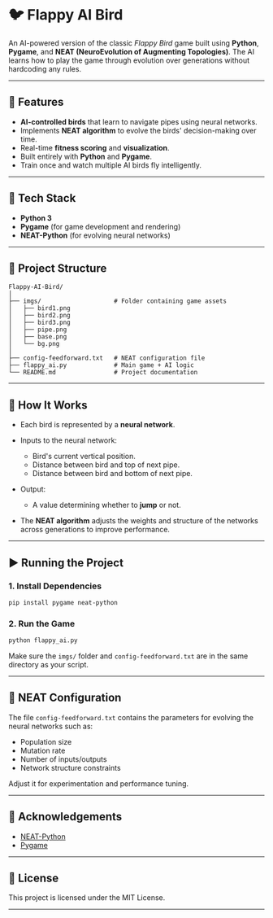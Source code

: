 # 🐦 Flappy AI Bird

An AI-powered version of the classic *Flappy Bird* game built using **Python**, **Pygame**, and **NEAT (NeuroEvolution of Augmenting Topologies)**. The AI learns how to play the game through evolution over generations without hardcoding any rules.

---

## 🚀 Features

* **AI-controlled birds** that learn to navigate pipes using neural networks.
* Implements **NEAT algorithm** to evolve the birds' decision-making over time.
* Real-time **fitness scoring** and **visualization**.
* Built entirely with **Python** and **Pygame**.
* Train once and watch multiple AI birds fly intelligently.

---

## 🧠 Tech Stack

* **Python 3**
* **Pygame** (for game development and rendering)
* **NEAT-Python** (for evolving neural networks)

---

## 📁 Project Structure

```
Flappy-AI-Bird/
│
├── imgs/                    # Folder containing game assets
│   ├── bird1.png
│   ├── bird2.png
│   ├── bird3.png
│   ├── pipe.png
│   ├── base.png
│   └── bg.png
│
├── config-feedforward.txt   # NEAT configuration file
├── flappy_ai.py             # Main game + AI logic
└── README.md                # Project documentation
```

---

## 🧬 How It Works

* Each bird is represented by a **neural network**.
* Inputs to the neural network:

  * Bird's current vertical position.
  * Distance between bird and top of next pipe.
  * Distance between bird and bottom of next pipe.
* Output:

  * A value determining whether to **jump** or not.
* The **NEAT algorithm** adjusts the weights and structure of the networks across generations to improve performance.

---

## ▶️ Running the Project

### 1. Install Dependencies

```bash
pip install pygame neat-python
```

### 2. Run the Game

```bash
python flappy_ai.py
```

Make sure the `imgs/` folder and `config-feedforward.txt` are in the same directory as your script.

---

## 🧾 NEAT Configuration

The file `config-feedforward.txt` contains the parameters for evolving the neural networks such as:

* Population size
* Mutation rate
* Number of inputs/outputs
* Network structure constraints

Adjust it for experimentation and performance tuning.

---

## 🙌 Acknowledgements

* [NEAT-Python](https://github.com/CodeReclaimers/neat-python)
* [Pygame](https://www.pygame.org/)

---

## 📄 License

This project is licensed under the MIT License.

---

